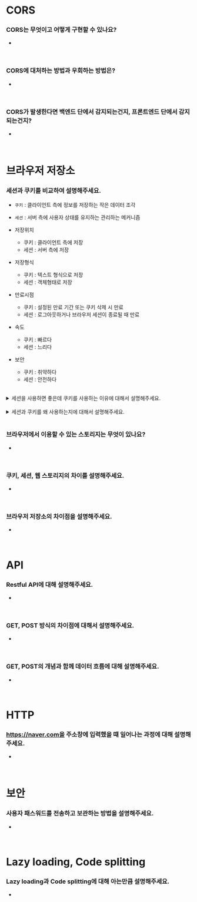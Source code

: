 # CORS

### CORS는 무엇이고 어떻게 구현할 수 있나요?

-

<br/>

### CORS에 대처하는 방법과 우회하는 방법은?

-

<br/>

### CORS가 발생한다면 백엔드 단에서 감지되는건지, 프론트엔드 단에서 감지되는건지?

-

<br/>

# 브라우저 저장소

### 세션과 쿠키를 비교하여 설명해주세요.

- `쿠키` : 클라이언트 측에 정보를 저장하는 작은 데이터 조각
- `세션` : 서버 측에 사용자 상태를 유지하는 관리하는 메커니즘 

- 저장위치
  - 쿠키 : 클라이언트 측에 저장
  - 세션 : 서버 측에 저장

- 저장형식
  - 쿠키 : 텍스트 형식으로 저장
  - 세션 : 객체형태로 저장

- 만료시점
  - 쿠키 : 설정된 만료 기간 또는 쿠키 삭제 시 만료
  - 세션 : 로그아웃하거나 브라우저 세션이 종료될 때 만료

- 속도
  - 쿠키 : 빠르다
  - 세션 : 느리다

- 보안
  - 쿠키 : 취약하다
  - 세션 : 안전하다

<br/>
<details>
  <summary>세션을 사용하면 좋은데 쿠키를 사용하는 이유에 대해서 설명해주세요.</summary>

- 세션이 쿠키에 비해 보안이 높은 편이나 쿠키를 사용하는 이유는 세션은 서버에 저장되고, 서버의 자원을 사용하기에 한계가 있으며, 속도가 느려질 수 있기 때문입니다.
  즉, 자원관리 차원에서 쿠키와 세션을 적절한 요소 및 기능에 병행 사용하여 서버 자원의 낭비를 방지하며 웹사이트의 속도를 높일 수 있습니다.

</details>

<br/>

<details>
  <summary>세션과 쿠키를 왜 사용하는지에 대해서 설명해주세요.</summary>

- 세션과 쿠키는 HTTP 프로토콜의 특성을 보완하기 위해 사용됩니다. HTTP는 비연결성과 무상태성을 가진 프로토콜로, 각 요청에 응답한 후 연결을 해지하고 상태 정보를 유지하지 않습니다. 
  세션과 쿠키는 이러한 한계를 극복하여 사용자 상태 정보를 관리하여, 서버 자원을 효율적으로 활용하고 사용자 경험을 향상시킵니다.

</details>

<br/>

### 브라우저에서 이용할 수 있는 스토리지는 무엇이 있나요?

-

<br/>

### 쿠키, 세션, 웹 스토리지의 차이를 설명해주세요.

-

<br/>

### 브라우저 저장소의 차이점을 설명해주세요.

-

<br/>

# API

### Restful API에 대해 설명해주세요.

-

<br/>

### GET, POST 방식의 차이점에 대해서 설명해주세요.

-

<br/>

### GET, POST의 개념과 함께 데이터 흐름에 대해 설명해주세요.

-

<br/>

# HTTP

### https://naver.com을 주소창에 입력했을 떄 일어나는 과정에 대해 설명해주세요.

-

<br/>

# 보안

### 사용자 패스워드를 전송하고 보관하는 방법을 설명해주세요.

-

<br/>

# Lazy loading, Code splitting

### Lazy loading과 Code splitting에 대해 아는만큼 설명해주세요.

-
